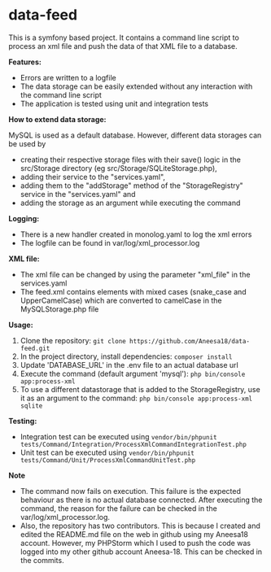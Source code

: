 # data-feed

This is a symfony based project. It contains a command line script to process an xml file and push the data of that XML file to a database.

**Features:**
- Errors are written to a logfile
- The data storage can be easily extended without any interaction with the command line script 
- The application is tested using unit and integration tests

**How to extend data storage:**

MySQL is used as a default database. However, different data storages can be used by
- creating their respective storage files with their save() logic in the src/Storage directory (eg src/Storage/SQLiteStorage.php),
- adding their service to the "services.yaml",
- adding them to the "addStorage" method of the "StorageRegistry" service in the "services.yaml" and
- adding the storage as an argument while executing the command

**Logging:**
- There is a new handler created in monolog.yaml to log the xml errors
- The logfile can be found in var/log/xml_processor.log

**XML file:**
- The xml file can be changed by using the parameter "xml_file" in the services.yaml
- The feed.xml contains elements with mixed cases (snake_case and UpperCamelCase) which are converted to camelCase in the MySQLStorage.php file

**Usage:**
1. Clone the repository: ``` git clone https://github.com/Aneesa18/data-feed.git ```
2. In the project directory, install dependencies: ``` composer install ```
3. Update 'DATABASE_URL' in the .env file to an actual database url
4. Execute the command (default argument 'mysql'): ``` php bin/console app:process-xml ```
5. To use a different datastorage that is added to the StorageRegistry, use it as an argument to the command: ``` php bin/console app:process-xml sqlite ```

**Testing:**
- Integration test can be executed using ``` vendor/bin/phpunit tests/Command/Integration/ProcessXmlCommandIntegrationTest.php ```
- Unit test can be executed using ``` vendor/bin/phpunit tests/Command/Unit/ProcessXmlCommandUnitTest.php ```


**Note**
- The command now fails on execution. This failure is the expected behaviour as there is no actual database connected. After executing the command, the reason for the failure can be checked in the var/log/xml_processor.log.
- Also, the repository has two contributors. This is because I created and edited the README.md file on the web in github using my Aneesa18 account. However, my PHPStorm which I used to push the code was logged into my other github account Aneesa-18. This can be checked in the commits.
